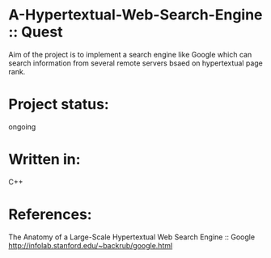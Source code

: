 # A-Hypertextual-Web-Search-Engine :: Quest
   Aim of the project is to implement a search engine like Google which can search information from several remote servers bsaed on hypertextual page rank.
# Project status:
   ongoing
# Written in:
   C++  
# References:
   The Anatomy of a Large-Scale Hypertextual Web Search Engine :: Google</br>
   http://infolab.stanford.edu/~backrub/google.html
